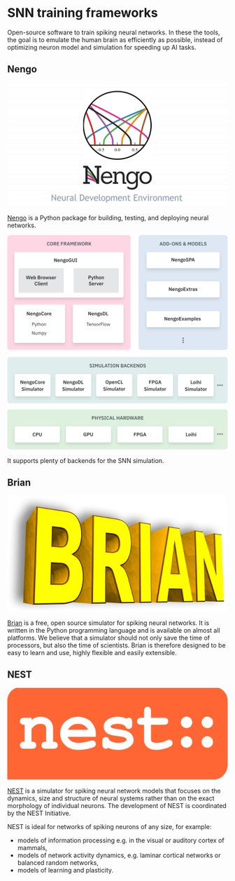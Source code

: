 # SNN training frameworks

Open-source software to train spiking neural networks. In these the tools, the goal is to emulate the human brain as efficiently as possible, instead of optimizing neuron model and simulation for speeding up AI tasks.

## Nengo

![nengo-image](../images/nengo.jpg)

[Nengo](https://nengo.ai) is a Python package for building, testing, and deploying neural networks.

![nengo-structure-image](../images/nengo_structure.svg)

It supports plenty of backends for the SNN simulation.

## Brian

![brian-image](../images/brian.png)

[Brian](https://briansimulator.org/) is a free, open source simulator for spiking neural networks. It is written in the Python programming language and is available on almost all platforms. We believe that a simulator should not only save the time of processors, but also the time of scientists. Brian is therefore designed to be easy to learn and use, highly flexible and easily extensible.

## NEST

![nest-image](../images/nest.png)

[NEST](https://www.nest-simulator.org/) is a simulator for spiking neural network models that focuses on the dynamics, size and structure of neural systems rather than on the exact morphology of individual neurons. The development of NEST is coordinated by the NEST Initiative.

NEST is ideal for networks of spiking neurons of any size, for example:

- models of information processing e.g. in the visual or auditory cortex of mammals,
- models of network activity dynamics, e.g. laminar cortical networks or balanced random networks,
- models of learning and plasticity.
